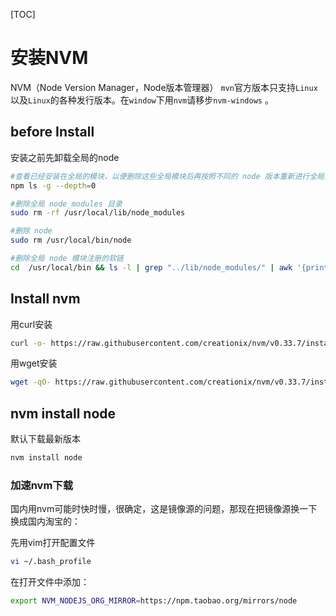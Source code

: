 [TOC]

# 安装NVM

NVM（Node Version Manager，Node版本管理器） `mvn`官方版本只支持`Linux`以及`Linux`的各种发行版本。在`window`下用`nvm`请移步`nvm-windows` 。



## before Install

安装之前先卸载全局的node

```Bash
#查看已经安装在全局的模块，以便删除这些全局模块后再按照不同的 node 版本重新进行全局安装
npm ls -g --depth=0 

#删除全局 node_modules 目录
sudo rm -rf /usr/local/lib/node_modules

#删除 node
sudo rm /usr/local/bin/node 

#删除全局 node 模块注册的软链
cd  /usr/local/bin && ls -l | grep "../lib/node_modules/" | awk '{print $9}'| xargs rm 

```



## Install nvm

用curl安装

```bash
curl -o- https://raw.githubusercontent.com/creationix/nvm/v0.33.7/install.sh | bash
```

用wget安装

```Bash
wget -qO- https://raw.githubusercontent.com/creationix/nvm/v0.33.7/install.sh | bash
```



## nvm install node

默认下载最新版本

```Bash
nvm install node
```



### 加速nvm下载

国内用nvm可能时快时慢，很确定，这是镜像源的问题，那现在把镜像源换一下换成国内淘宝的：

先用vim打开配置文件

```bash
vi ~/.bash_profile
```

在打开文件中添加：

```bash
export NVM_NODEJS_ORG_MIRROR=https://npm.taobao.org/mirrors/node
```

